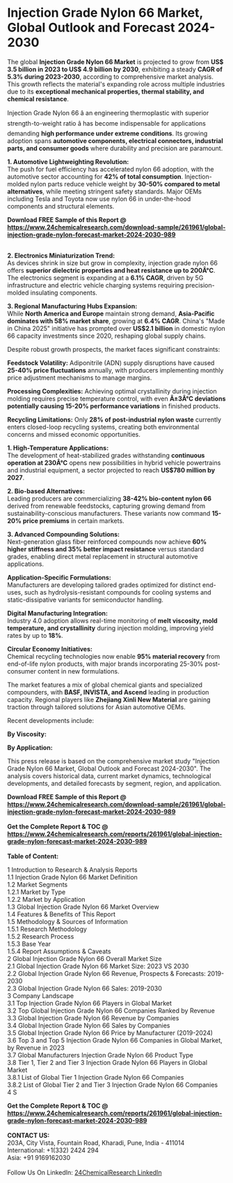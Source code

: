 <h1>Injection Grade Nylon 66 Market, Global Outlook and Forecast 2024-2030</h1><p>The global <strong>Injection Grade Nylon 66 Market</strong> is projected to grow from <strong>US$ 3.5 billion in 2023 to US$ 4.9 billion by 2030</strong>, exhibiting a steady <strong>CAGR of 5.3% during 2023-2030</strong>, according to comprehensive market analysis. This growth reflects the material's expanding role across multiple industries due to its <strong>exceptional mechanical properties, thermal stability, and chemical resistance</strong>.</p><p>Injection Grade Nylon 66 â an engineering thermoplastic with superior strength-to-weight ratio â has become indispensable for applications demanding <strong>high performance under extreme conditions</strong>. Its growing adoption spans <strong>automotive components, electrical connectors, industrial parts, and consumer goods</strong> where durability and precision are paramount.</p><p><strong>1. Automotive Lightweighting Revolution:</strong><br>
The push for fuel efficiency has accelerated nylon 66 adoption, with the automotive sector accounting for <strong>42% of total consumption</strong>. Injection-molded nylon parts reduce vehicle weight by <strong>30-50% compared to metal alternatives</strong>, while meeting stringent safety standards. Major OEMs including Tesla and Toyota now use nylon 66 in under-the-hood components and structural elements.</p><div><b>Download FREE Sample of this Report @ 
            <a href="https://www.24chemicalresearch.com/download-sample/261961/global-injection-grade-nylon-forecast-market-2024-2030-989">
            https://www.24chemicalresearch.com/download-sample/261961/global-injection-grade-nylon-forecast-market-2024-2030-989</a></b></div><br><p><strong>2. Electronics Miniaturization Trend:</strong><br>
As devices shrink in size but grow in complexity, injection grade nylon 66 offers <strong>superior dielectric properties and heat resistance up to 200Â°C</strong>. The electronics segment is expanding at a <strong>6.1% CAGR</strong>, driven by 5G infrastructure and electric vehicle charging systems requiring precision-molded insulating components.</p><p><strong>3. Regional Manufacturing Hubs Expansion:</strong><br>
While <strong>North America and Europe</strong> maintain strong demand, <strong>Asia-Pacific dominates with 58% market share</strong>, growing at <strong>6.4% CAGR</strong>. China's "Made in China 2025" initiative has prompted over <strong>US$2.1 billion</strong> in domestic nylon 66 capacity investments since 2020, reshaping global supply chains.</p><p>Despite robust growth prospects, the market faces significant constraints:</p><p><strong>Feedstock Volatility:</strong> Adiponitrile (ADN) supply disruptions have caused <strong>25-40% price fluctuations</strong> annually, with producers implementing monthly price adjustment mechanisms to manage margins.</p><p><strong>Processing Complexities:</strong> Achieving optimal crystallinity during injection molding requires precise temperature control, with even <strong>Â±3Â°C deviations potentially causing 15-20% performance variations</strong> in finished products.</p><p><strong>Recycling Limitations:</strong> Only <strong>28% of post-industrial nylon waste</strong> currently enters closed-loop recycling systems, creating both environmental concerns and missed economic opportunities.</p><p><strong>1. High-Temperature Applications:</strong><br>
The development of heat-stabilized grades withstanding <strong>continuous operation at 230Â°C</strong> opens new possibilities in hybrid vehicle powertrains and industrial equipment, a sector projected to reach <strong>US$780 million by 2027</strong>.</p><p><strong>2. Bio-based Alternatives:</strong><br>
Leading producers are commercializing <strong>38-42% bio-content nylon 66</strong> derived from renewable feedstocks, capturing growing demand from sustainability-conscious manufacturers. These variants now command <strong>15-20% price premiums</strong> in certain markets.</p><p><strong>3. Advanced Compounding Solutions:</strong><br>
Next-generation glass fiber reinforced compounds now achieve <strong>60% higher stiffness and 35% better impact resistance</strong> versus standard grades, enabling direct metal replacement in structural automotive applications.</p><p><strong>Application-Specific Formulations:</strong><br>
	Manufacturers are developing tailored grades optimized for distinct end-uses, such as hydrolysis-resistant compounds for cooling systems and static-dissipative variants for semiconductor handling.</p><p><strong>Digital Manufacturing Integration:</strong><br>
	Industry 4.0 adoption allows real-time monitoring of <strong>melt viscosity, mold temperature, and crystallinity</strong> during injection molding, improving yield rates by up to <strong>18%</strong>.</p><p><strong>Circular Economy Initiatives:</strong><br>
	Chemical recycling technologies now enable <strong>95% material recovery</strong> from end-of-life nylon products, with major brands incorporating 25-30% post-consumer content in new formulations.</p><p>The market features a mix of global chemical giants and specialized compounders, with <strong>BASF, INVISTA, and Ascend</strong> leading in production capacity. Regional players like <strong>Zhejiang Xinli New Material</strong> are gaining traction through tailored solutions for Asian automotive OEMs.</p><p>Recent developments include:</p><p><strong>By Viscosity:</strong></p><p><strong>By Application:</strong></p><p>This press release is based on the comprehensive market study "Injection Grade Nylon 66 Market, Global Outlook and Forecast 2024-2030". The analysis covers historical data, current market dynamics, technological developments, and detailed forecasts by segment, region, and application.</p><div><b>Download FREE Sample of this Report @ 
            <a href="https://www.24chemicalresearch.com/download-sample/261961/global-injection-grade-nylon-forecast-market-2024-2030-989">
            https://www.24chemicalresearch.com/download-sample/261961/global-injection-grade-nylon-forecast-market-2024-2030-989</a></b></div><br><div><b>Get the Complete Report & TOC @ 
            <a href="https://www.24chemicalresearch.com/reports/261961/global-injection-grade-nylon-forecast-market-2024-2030-989">
            https://www.24chemicalresearch.com/reports/261961/global-injection-grade-nylon-forecast-market-2024-2030-989</a></b></div><br>
            <b>Table of Content:</b><p>1 Introduction to Research & Analysis Reports<br />
    1.1 Injection Grade Nylon 66 Market Definition<br />
    1.2 Market Segments<br />
        1.2.1 Market by Type<br />
        1.2.2 Market by Application<br />
    1.3 Global Injection Grade Nylon 66 Market Overview<br />
    1.4 Features & Benefits of This Report<br />
    1.5 Methodology & Sources of Information<br />
        1.5.1 Research Methodology<br />
        1.5.2 Research Process<br />
        1.5.3 Base Year<br />
        1.5.4 Report Assumptions & Caveats<br />
2 Global Injection Grade Nylon 66 Overall Market Size<br />
    2.1 Global Injection Grade Nylon 66 Market Size: 2023 VS 2030<br />
    2.2 Global Injection Grade Nylon 66 Revenue, Prospects & Forecasts: 2019-2030<br />
    2.3 Global Injection Grade Nylon 66 Sales: 2019-2030<br />
3 Company Landscape<br />
    3.1 Top Injection Grade Nylon 66 Players in Global Market<br />
    3.2 Top Global Injection Grade Nylon 66 Companies Ranked by Revenue<br />
    3.3 Global Injection Grade Nylon 66 Revenue by Companies<br />
    3.4 Global Injection Grade Nylon 66 Sales by Companies<br />
    3.5 Global Injection Grade Nylon 66 Price by Manufacturer (2019-2024)<br />
    3.6 Top 3 and Top 5 Injection Grade Nylon 66 Companies in Global Market, by Revenue in 2023<br />
    3.7 Global Manufacturers Injection Grade Nylon 66 Product Type<br />
    3.8 Tier 1, Tier 2 and Tier 3 Injection Grade Nylon 66 Players in Global Market<br />
        3.8.1 List of Global Tier 1 Injection Grade Nylon 66 Companies<br />
        3.8.2 List of Global Tier 2 and Tier 3 Injection Grade Nylon 66 Companies<br />
4 S</p><div><b>Get the Complete Report & TOC @ 
            <a href="https://www.24chemicalresearch.com/reports/261961/global-injection-grade-nylon-forecast-market-2024-2030-989">
            https://www.24chemicalresearch.com/reports/261961/global-injection-grade-nylon-forecast-market-2024-2030-989</a></b></div><br><b>CONTACT US:</b><br>
            203A, City Vista, Fountain Road, Kharadi, Pune, India - 411014<br>
            International: +1(332) 2424 294<br>
            Asia: +91 9169162030 <br><br>
            Follow Us On LinkedIn: <a href="https://www.linkedin.com/company/24chemicalresearch/">24ChemicalResearch LinkedIn</a>
